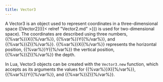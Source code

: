 ```yaml
---
title: Vector3
---
```


A Vector3 is an object used to represent coordinates in a three-dimensional space ([Vector2]({{< relref "Vector2.md" >}}) is used for two-dimensional space). The coordinates are described using three numbers, {{%var%}}X{{%/var%}}, {{%var%}}Y{{%/var%}}, and {{%var%}}Z{{%/var%}}. {{%var%}}X{{%/var%}} represents the horizontal position, {{%var%}}Y{{%/var%}} the vertical position, {{%var%}}Z{{%/var%}} the depth.

In Lua, Vector3 objects can be created with the `Vector3.new` function, which accepts as its arguments the values for {{%var%}}X{{%/var%}}, {{%var%}}Y{{%/var%}}, and {{%var%}}Z{{%/var%}}.
